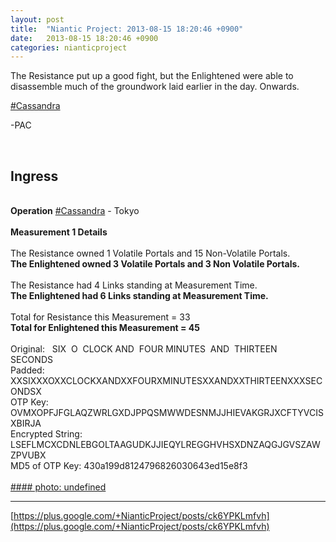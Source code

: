 ```yaml
---
layout: post
title:  "Niantic Project: 2013-08-15 18:20:46 +0900"
date:   2013-08-15 18:20:46 +0900
categories: nianticproject
---
```

The Resistance put up a good fight, but the Enlightened were able to disassemble much of the groundwork laid earlier in the day. Onwards.

 [#Cassandra](https://plus.google.com/s/%23Cassandra "")  

-PAC<div class="shared"><br /><h2>Ingress</h2><br /><b>Operation</b> <a rel="nofollow" class="ot-hashtag" href="https://plus.google.com/s/%23Cassandra">#Cassandra</a> - Tokyo<br /><br /><b>Measurement 1 Details</b><br /><br />The Resistance owned 1 Volatile Portals and 15 Non-Volatile Portals.<br /><b>The Enlightened owned 3 Volatile Portals and 3 Non Volatile Portals.</b><br /><br />The Resistance had 4 Links standing at Measurement Time.<br /><b>The Enlightened had 6 Links standing at Measurement Time.</b><br /><br />Total for Resistance this Measurement = 33<br /><b>Total for Enlightened this Measurement = 45</b><br /><br />Original:   SIX  O  CLOCK AND  FOUR MINUTES  AND  THIRTEEN   SECONDS<br />Padded: XXSIXXXOXXCLOCKXANDXXFOURXMINUTESXXANDXXTHIRTEENXXXSECONDSX<br />OTP Key: OVMXOPFJFGLAQZWRLGXDJPPQSMWWDESNMJJHIEVAKGRJXCFTYVCISXBIRJA<br />Encrypted String: LSEFLMCXCDNLEBGOLTAAGUDKJJIEQYLREGGHVHSXDNZAQGJGVSZAWZPVUBX<br />MD5 of OTP Key: 430a199d8124796826030643ed15e8f3<br /><br /></div>
[#### photo: undefined](https://lh3.googleusercontent.com/-sLipnrJ_4r0/UgycnULw6mI/AAAAAAAANt0/r5djgehWAZ8/cassandra-tokyo-1.png "")
- - -
[https://plus.google.com/+NianticProject/posts/ck6YPKLmfvh](https://plus.google.com/+NianticProject/posts/ck6YPKLmfvh)

